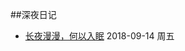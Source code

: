   
##深夜日记
- [长夜漫漫，何以入眠](https://github.com/oneweekonething/night_notes/blob/master/2018-09-14.md)  2018-09-14 周五
